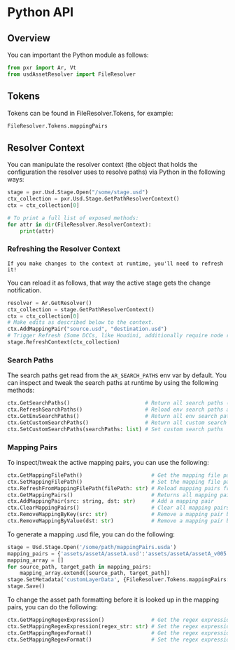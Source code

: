 # Python API
## Overview
You can important the Python module as follows:
```python
from pxr import Ar, Vt
from usdAssetResolver import FileResolver
```


## Tokens
Tokens can be found in FileResolver.Tokens, for example:
```python
FileResolver.Tokens.mappingPairs
```
## Resolver Context
You can manipulate the resolver context (the object that holds the configuration the resolver uses to resolve paths) via Python in the following ways:

```python
stage = pxr.Usd.Stage.Open("/some/stage.usd")
ctx_collection = pxr.Usd.Stage.GetPathResolverContext()
ctx = ctx_collection[0]

# To print a full list of exposed methods:
for attr in dir(FileResolver.ResolverContext):
    print(attr)
```

### Refreshing the Resolver Context
```admonish important
If you make changes to the context at runtime, you'll need to refresh it!
```
You can reload it as follows, that way the active stage gets the change notification.

```python
resolver = Ar.GetResolver()
ctx_collection = stage.GetPathResolverContext()
ctx = ctx_collection[0]
# Make edits as described below to the context.
ctx.AddMappingPair("source.usd", "destination.usd")
# Trigger Refresh (Some DCCs, like Houdini, additionally require node re-cooks.)
stage.RefreshContext(ctx_collection)
```

### Search Paths
The search paths get read from the `AR_SEARCH_PATHS` env var by default. You can inspect and tweak the search paths at runtime by using the following methods:
```python
ctx.GetSearchPaths()                        # Return all search paths (env and custom)
ctx.RefreshSearchPaths()                    # Reload env search paths and re-populates the search paths that the resolver uses. This must be called after changing the env var value or the custom search paths. 
ctx.GetEnvSearchPaths()                     # Return all env search paths 
ctx.GetCustomSearchPaths()                  # Return all custom search paths
ctx.SetCustomSearchPaths(searchPaths: list) # Set custom search paths
```

### Mapping Pairs
To inspect/tweak the active mapping pairs, you can use the following:
```python
ctx.GetMappingFilePath()                      # Get the mapping file path (Defaults file that the context created Resolver.CreateDefaultContextForAsset() opened)
ctx.SetMappingFilePath()                      # Set the mapping file path
ctx.RefreshFromMappingFilePath(filePath: str) # Reload mapping pairs from the mapping file path
ctx.GetMappingPairs()                         # Returns all mapping pairs as a dict
ctx.AddMappingPair(src: string, dst: str)     # Add a mapping pair
ctx.ClearMappingPairs()                       # Clear all mapping pairs
ctx.RemoveMappingByKey(src: str)              # Remove a mapping pair by key
ctx.RemoveMappingByValue(dst: str)            # Remove a mapping pair by value
```
To generate a mapping .usd file, you can do the following:
```python
stage = Usd.Stage.Open('/some/path/mappingPairs.usda')
mapping_pairs = {'assets/assetA/assetA.usd':'assets/assetA/assetA_v005.usd', 'shots/shotA/shotA_v000.usd':'shots/shotA/shotA_v003.usd'}
mapping_array = []
for source_path, target_path in mapping_pairs:
    mapping_array.extend([source_path, target_path])
stage.SetMetadata('customLayerData', {FileResolver.Tokens.mappingPairs: Vt.StringArray(mapping_array)})
stage.Save()
```

To change the asset path formatting before it is looked up in the mapping pairs, you can do the following:

```python
ctx.GetMappingRegexExpression()               # Get the regex expression
ctx.SetMappingRegexExpression(regex_str: str) # Set the regex expression
ctx.GetMappingRegexFormat()                   # Get the regex expression substitution formatting
ctx.SetMappingRegexFormat()                   # Set the regex expression substitution formatting
```